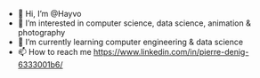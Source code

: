 - 👋 Hi, I’m @Hayvo
- 👀 I’m interested in computer science, data science, animation & photography
- 🌱 I’m currently learning computer engineering & data science
- 📫 How to reach me https://www.linkedin.com/in/pierre-denig-6333001b6/

<!---
Hayvo/Hayvo is a ✨ special ✨ repository because its `README.md` (this file) appears on your GitHub profile.
You can click the Preview link to take a look at your changes.
--->
